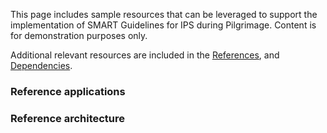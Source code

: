 This page includes sample resources that can be leveraged to support the implementation of SMART Guidelines for IPS during Pilgrimage. Content is for demonstration purposes only.

Additional relevant resources are included in the <a href="references.html">References</a>, and <a href="dependencies.html">Dependencies</a>.
 
### Reference applications

### Reference architecture
